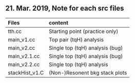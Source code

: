 ## 21. Mar. 2019, Note for each src files
|Files          |content                        |
|:--------------|:------------------------------|
|tth.cc         |Starting point (practice only) |
|main_v1.cc     |Top pair (tqH) analysis        |
|main_v2.cc     |Single top (tqH) analysis (bug)|
|main_v2.1.cc   |Single top (tqH) analysis (bug)|
|main_v2.2.cc   |Single top (tqH) analysis      |
|stackHist_v1.C |(Non-)Resonent bkg stack plots |
